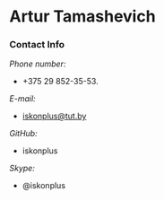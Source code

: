 # Artur Tamashevich

### Contact Info
*Phone number:*
* +375 29 852-35-53.

*E-mail:*
* iskonplus@tut.by

*GitHub:*
* iskonplus

 *Skype:*
* @iskonplus

